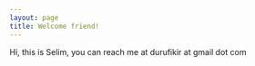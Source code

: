 ```yaml
---
layout: page
title: Welcome friend! 
---
```


Hi, this is Selim, you can reach me at durufikir at gmail dot com  